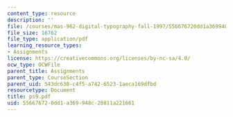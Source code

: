 ```yaml
---
content_type: resource
description: ''
file: /courses/mas-962-digital-typography-fall-1997/556676720dd1a369948c20811a221661_ps9.pdf
file_size: 16762
file_type: application/pdf
learning_resource_types:
- Assignments
license: https://creativecommons.org/licenses/by-nc-sa/4.0/
ocw_type: OCWFile
parent_title: Assignments
parent_type: CourseSection
parent_uid: 543dc638-c4f5-a742-6523-1aeca169dfbd
resourcetype: Document
title: ps9.pdf
uid: 55667672-0dd1-a369-948c-20811a221661
---
```

